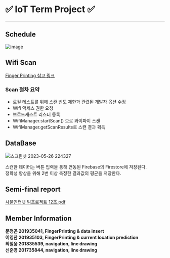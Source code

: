 # ✅ IoT Term Project ✅

***

## Schedule
![image](https://github.com/ManchanTime/navigation/assets/82303989/e1348af7-caef-4f23-b928-2c437877d36b)


## Wifi Scan 

<div>
  <a href https://developer.android.com/guide/topics/connectivity/wifi-scan?hl=ko> Finger Printing 참고 링크 </a> 
</div>

### Scan 절차 요약
+ 로컬 테스트를 위해 스캔 빈도 제한과 관련된 개발자 옵션 수정
+ Wifi 액세스 권한 요청
+ 브로드캐스트 리스너 등록
+ WifiManager.startScan() 으로 와이파이 스캔
+ WifiManager.getScanResults로 스캔 결과 획득

## DataBase

![스크린샷 2023-05-26 224327](https://github.com/ManchanTime/navigation/assets/82303989/ce666e9a-1f65-4a3f-8d3b-327ef34ee96c)

스캔한 데이터는 버튼 입력을 통해 연동된 Firebase의 Firestore에 저장된다.  
정확성 향상을 위해 2번 이상 측정한 결과값의 평균을 저장한다.

## Semi-final report
[사물인터넷 팀프로젝트 12조.pdf](https://github.com/ManchanTime/navigation/files/11635196/12.pdf)


## Member Information

__문정곤 201935041, FingerPrinting & data insert__  
__이영찬 201935103, FingerPrinting & current location prediction__  
__최철웅 201835539, navigation, line drawing__  
__신준영 201735844, navigation, line drawing__  
